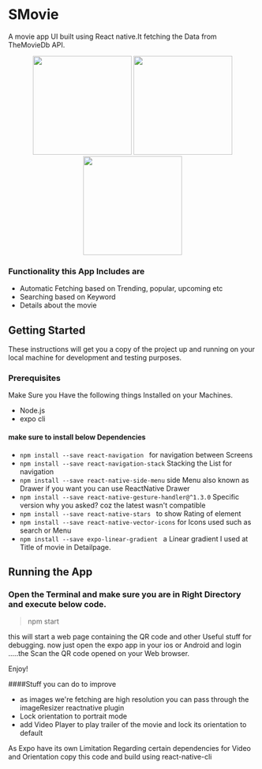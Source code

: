 # SMovie
A movie app UI built using React native.It fetching the Data from TheMovieDb API.

<p align="center">
 <img  src="https://user-images.githubusercontent.com/19578447/68879365-32640980-0701-11ea-8243-4cfcb8328063.jpg" width="200">
 <img  src="https://user-images.githubusercontent.com/19578447/68879418-49a2f700-0701-11ea-92a1-fd9cdf2d356e.jpg" width="200">
 <img  src="https://user-images.githubusercontent.com/19578447/68879424-4ad42400-0701-11ea-948c-39bde8670558.jpg" width="200">
</p>

### Functionality this App Includes are
- Automatic Fetching based on Trending, popular, upcoming etc
- Searching based on Keyword
- Details about the movie

## Getting Started
These instructions will get you a copy of the project up and running on your local machine for development and testing purposes.

### Prerequisites
Make Sure you Have the following things Installed on your Machines.

- Node.js
- expo cli

#### make sure to install below Dependencies

- `npm install --save react-navigation ` for navigation between Screens
- `npm install --save react-navigation-stack` Stacking the List for navigation
- `npm install --save react-native-side-menu` side Menu also known as Drawer if you want you can use ReactNative Drawer
- `npm install --save react-native-gesture-handler@^1.3.0` Specific version why you asked? coz the latest wasn't compatible 
- `npm install --save react-native-stars ` to show Rating of element
- `npm install --save react-native-vector-icons` for Icons used such as search or Menu 
- `npm install --save expo-linear-gradient ` a Linear gradient I used at Title of movie in Detailpage.

## Running the App
### Open the Terminal and make sure you are in Right Directory and execute below code.
  > npm start
  
 this will start a web page containing the QR code and other Useful stuff for debugging.
 now just open the expo app in your ios or Android and login .....the Scan the QR code opened on your Web browser.

Enjoy!

####Stuff you can do to improve
- as images we're fetching are high resolution you can pass through the imageResizer reactnative plugin 
- Lock orientation to portrait mode
- add Video Player to play trailer of the movie and lock its orientation to default

As Expo have its own Limitation Regarding certain dependencies for Video and Orientation copy this code and build using react-native-cli  




